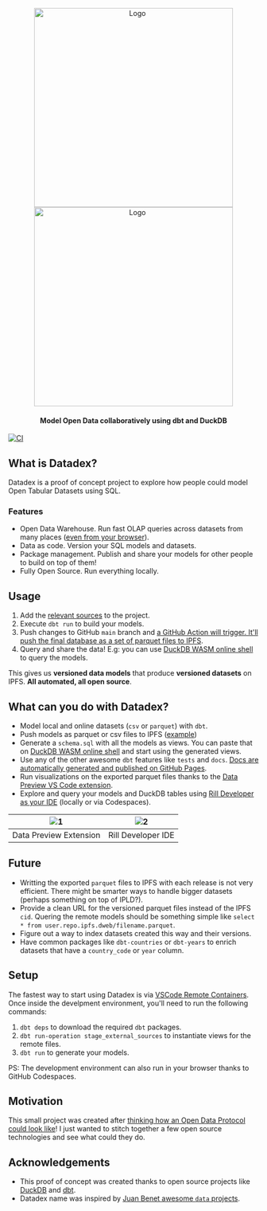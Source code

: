 <p align="center">
   <img alt="Logo" src="https://user-images.githubusercontent.com/1682202/160557212-c23c2bea-4179-4223-abfe-90f4a92e8aaa.png#gh-light-mode-only"/ width="400">
   <img alt="Logo" src="https://user-images.githubusercontent.com/1682202/160557880-ebd4d53f-5ed8-40d2-b20c-7da90443f389.png#gh-dark-mode-only"/ width="400">

   <h4 align="center"> Model Open Data collaboratively using dbt and DuckDB </h4>
</p>

[![CI](https://github.com/davidgasquez/datadex/actions/workflows/ci.yml/badge.svg)](https://github.com/davidgasquez/datadex/actions/workflows/ci.yml)

## What is Datadex?

Datadex is a proof of concept project to explore how people could model Open Tabular Datasets using SQL.

### Features

- Open Data Warehouse. Run fast OLAP queries across datasets from many places ([even from your browser](https://shell.duckdb.org/)).
- Data as code. Version your SQL models and datasets.
- Package management. Publish and share your models for other people to build on top of them!
- Fully Open Source. Run everything locally.

## Usage

1. Add the [relevant sources](models/sources.yml) to the project.
2. Execute `dbt run` to build your models.
3. Push changes to GitHub `main` branch and [a GitHub Action will trigger. It'll push the final database as a set of parquet files to IPFS](https://github.com/davidgasquez/datadex/actions/workflows/docs.yml).
4. Query and share the data! E.g: you can use [DuckDB WASM online shell](https://shell.duckdb.org/) to query the models.

This gives us **versioned data models** that produce **versioned datasets** on IPFS. **All automated, all open source**.

## What can you do with Datadex?

- Model local and online datasets (`csv` or `parquet`) with `dbt`.
- Push models as parquet or csv files to IPFS ([example](https://bafybeibeqezzvmxyesrub47hsacrnb3h6weghemwhlssegsvzhc7g3lere.ipfs.dweb.link/))
- Generate a `schema.sql` with all the models as views. You can paste that on [DuckDB WASM online shell](https://shell.duckdb.org/) and start using the generated views.
- Use any of the other awesome `dbt` features like `tests` and `docs`. [Docs are automatically generated and published on GitHub Pages](https://davidgasquez.github.io/datadex).
- Run visualizations on the exported parquet files thanks to the [Data Preview VS Code extension](https://github.com/RandomFractals/vscode-data-preview).
- Explore and query your models and DuckDB tables using [Rill Developer as your IDE](https://github.com/rilldata/rill-developer) (locally or via Codespaces).

| ![1](https://user-images.githubusercontent.com/1682202/160208641-0cf3e7c5-6339-408c-a08a-b5d164d1ed64.png) | ![2](https://user-images.githubusercontent.com/1682202/161080067-14da939f-3b2a-4fb3-b4ff-162c179959c4.png) |
| :---:        |     :---:      |
| Data Preview Extension   | Rill Developer IDE     |

## Future

- Writting the exported `parquet` files to IPFS with each release is not very efficient. There might be smarter ways to handle bigger datasets (perhaps something on top of IPLD?).
- Provide a clean URL for the versioned parquet files instead of the IPFS `cid`. Quering the remote models should be something simple like `select * from user.repo.ipfs.dweb/filename.parquet`.
- Figure out a way to index datasets created this way and their versions.
- Have common packages like `dbt-countries` or `dbt-years` to enrich datasets that have a `country_code` or `year` column.

## Setup

The fastest way to start using Datadex is via [VSCode Remote Containers](https://code.visualstudio.com/docs/remote/containers). Once inside the develpment environment, you'll need to run the following commands:
   1. `dbt deps` to download the required `dbt` packages.
   2. `dbt run-operation stage_external_sources` to instantiate views for the remote files.
   3. `dbt run` to generate your models.

PS: The development environment can also run in your browser thanks to GitHub Codespaces.

## Motivation

This small project was created after [thinking how an Open Data Protocol could look like](https://publish.obsidian.md/davidgasquez/Open+Data+Protocol)! I just wanted to stitch together a few open source technologies and see what could they do.

## Acknowledgements

- This proof of concept was created thanks to open source projects like [DuckDB](https://www.duckdb.org/) and [dbt](https://getdbt.com).
- Datadex name was inspired by [Juan Benet awesome `data` projects](https://juan.benet.ai/blog/2014-03-11-discussion-scienceexchange/).
